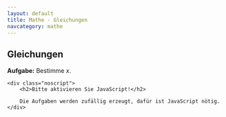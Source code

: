 ```yaml
---
layout: default
title: Mathe - Gleichungen
navcategory: mathe
---
```


## Gleichungen

**Aufgabe:** Bestimme *x*.

<script type="text/javascript">

    var already = new Array();

    for (var i = 0; i < 50; i++) {
        const type = Math.floor(Math.random() * 7);
        let key = "";
        let a, b, c, d, x;
        switch (type) {
            case 0:
                do {
                    a = Math.floor(Math.random() * 10) + 1;
                    x = Math.floor(Math.random() * 20) + 1;
                    b = Math.floor(Math.random() * 40) - 20;
                    key = a + "*" + x + "+" + b;
                } while (already.indexOf(key) != -1 && b != 0);

                document.write("<div class=\"t\">" + a + " · <i>x</i> " + ((b > 0)?"+ ":"- ") + Math.abs(b) + " = " + (a*x + b) + " </div>");                
            break;
            case 1:
                do {
                    a = Math.floor(Math.random() * 10) + 1;
                    x = Math.floor(Math.random() * 40) - 20;
                    key = a + "+" + x;
                } while (already.indexOf(key) != -1 && x != 0);

                document.write("<div class=\"t\">" + a + " + <i>x</i> = " + (a+x) + " </div>");                
            break;
            case 2:
                do {
                    a = Math.floor(Math.random() * 10) + 1;
                    x = Math.floor(Math.random() * 40) - 20;
                    key = a + "*" + x;
                } while (already.indexOf(key) != -1);

                document.write("<div class=\"t\">" + a + " · <i>x</i> = " + (a*x) + " </div>"); 
            break;
            case 3:
                do {
                    a = Math.floor(Math.random() * 10) + 1;
                    x = Math.floor(Math.random() * 20) + 1;
                    b = Math.floor(Math.random() * 40) - 20;
                    c = Math.floor(Math.random() * 10) + 1;
                    key = a + "*" + x + "+" + b + "+" + c + "x";
                } while (already.indexOf(key) != -1);

                document.write("<div class=\"t\">" + a + "<i>x</i> " + ((b > 0)?"+ ":"- ") + Math.abs(b) + ((c > 0)?" + ":" - ") + Math.abs(c) + "<i>x</i> = " + (a*x + b + c*x) + " </div>");
            break;               
            case 4:
                do {
                    a = Math.floor(Math.random() * 10) + 1;
                    x = Math.floor(Math.random() * 20) + 1;
                    b = Math.floor(Math.random() * 40) - 20;
                    c = Math.floor(Math.random() * 10) + 1;
                    key = c + "+" + a + "*" + x + "+" + b;
                } while (already.indexOf(key) != -1);

                document.write("<div class=\"t\">" + c + ((a > 0)?" + ":" - ") + Math.abs(a) + "<i>x</i> " + ((b > 0)?"+ ":"- ") + Math.abs(b) + " = " + (c + a*x + b) + " </div>");
            break;                  
            case 5:
                do {
                    a = Math.floor(Math.random() * 20) + 1;
                    x = Math.floor(Math.random() * 20) + 1;
                    b = Math.floor(Math.random() * 40) - 20;
                    c = a*x - b*x;
                    key =  a + "*" + x + "=" + b + "*x";
                } while (already.indexOf(key) != -1 && b != 0);

                document.write("<div class=\"t\">" + a + "<i>x</i> = " + b + "<i>x</i> " + ((c > 0)?" + ":" - ") + Math.abs(c) + " </div>");
            break;                    
            case 6:
                do {
                    a = Math.floor(Math.random() * 20) + 1;
                    x = Math.floor(Math.random() * 20) + 1;
                    b = Math.floor(Math.random() * 40) - 20;
                    c = Math.floor(Math.random() * 40) - 20;
                    d = a*x + b - c*x;
                    key =  a + "*" + x + "=" + b + "*x";
                } while (already.indexOf(key) != -1 && b != 0 && c != 0);

                document.write("<div class=\"t\">" + a + "<i>x</i> " + ((b > 0)?" + ":" - ") + Math.abs(b) + " = " + c + "<i>x</i> " + ((d > 0)?" + ":" - ") + Math.abs(d) + " </div>");
            break;               
        }
        document.write("<div class=\"t\"> <i>x</i> = _______ </div>");          
        already.push(key);
    }

</script><noscript>
    <div class="noscript">
        <h2>Bitte aktivieren Sie JavaScript!</h2>

        Die Aufgaben werden zufällig erzeugt, dafür ist JavaScript nötig.
    </div>
</noscript>



